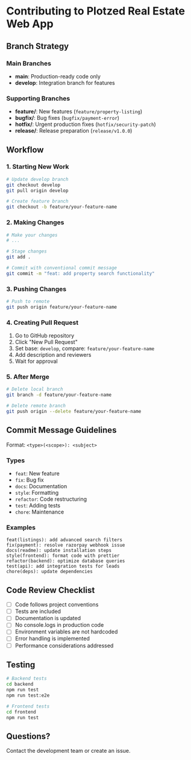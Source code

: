 # Contributing to Plotzed Real Estate Web App

## Branch Strategy

### Main Branches
- **main**: Production-ready code only
- **develop**: Integration branch for features

### Supporting Branches
- **feature/**: New features (`feature/property-listing`)
- **bugfix/**: Bug fixes (`bugfix/payment-error`)
- **hotfix/**: Urgent production fixes (`hotfix/security-patch`)
- **release/**: Release preparation (`release/v1.0.0`)

## Workflow

### 1. Starting New Work

```bash
# Update develop branch
git checkout develop
git pull origin develop

# Create feature branch
git checkout -b feature/your-feature-name
```

### 2. Making Changes

```bash
# Make your changes
# ...

# Stage changes
git add .

# Commit with conventional commit message
git commit -m "feat: add property search functionality"
```

### 3. Pushing Changes

```bash
# Push to remote
git push origin feature/your-feature-name
```

### 4. Creating Pull Request

1. Go to GitHub repository
2. Click "New Pull Request"
3. Set base: `develop`, compare: `feature/your-feature-name`
4. Add description and reviewers
5. Wait for approval

### 5. After Merge

```bash
# Delete local branch
git branch -d feature/your-feature-name

# Delete remote branch
git push origin --delete feature/your-feature-name
```

## Commit Message Guidelines

Format: `<type>(<scope>): <subject>`

### Types
- `feat`: New feature
- `fix`: Bug fix
- `docs`: Documentation
- `style`: Formatting
- `refactor`: Code restructuring
- `test`: Adding tests
- `chore`: Maintenance

### Examples
```
feat(listings): add advanced search filters
fix(payment): resolve razorpay webhook issue
docs(readme): update installation steps
style(frontend): format code with prettier
refactor(backend): optimize database queries
test(api): add integration tests for leads
chore(deps): update dependencies
```

## Code Review Checklist

- [ ] Code follows project conventions
- [ ] Tests are included
- [ ] Documentation is updated
- [ ] No console.logs in production code
- [ ] Environment variables are not hardcoded
- [ ] Error handling is implemented
- [ ] Performance considerations addressed

## Testing

```bash
# Backend tests
cd backend
npm run test
npm run test:e2e

# Frontend tests
cd frontend
npm run test
```

## Questions?

Contact the development team or create an issue.